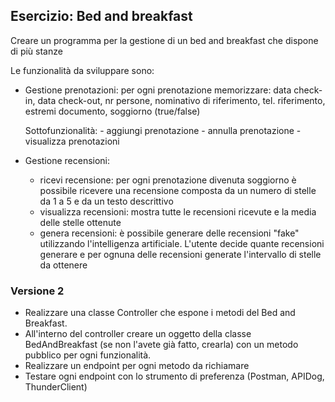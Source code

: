 ## Esercizio: Bed and breakfast

Creare un programma per la gestione di un bed and breakfast che dispone di più stanze

Le funzionalità da sviluppare sono:
- Gestione prenotazioni: per ogni prenotazione memorizzare: data check-in, data check-out, nr persone, nominativo di riferimento, tel. riferimento, estremi documento, soggiorno (true/false)
 
    Sottofunzionalità:
        - aggiungi prenotazione
        - annulla prenotazione
        - visualizza prenotazioni

- Gestione recensioni: 
    - ricevi recensione: per ogni prenotazione divenuta soggiorno è possibile ricevere una recensione composta da un numero di stelle da 1 a 5 e da un testo descrittivo
    - visualizza recensioni: mostra tutte le recensioni ricevute e la media delle stelle ottenute
    - genera recensioni: è possibile generare delle recensioni "fake" utilizzando l'intelligenza artificiale. L'utente decide quante recensioni generare e per ognuna delle recensioni generate l'intervallo di stelle da ottenere


### Versione 2
- Realizzare una classe Controller che espone i metodi del Bed and Breakfast.
- All'interno del controller creare un oggetto della classe BedAndBreakfast (se non l'avete già fatto, crearla) con un metodo pubblico per ogni funzionalità.
- Realizzare un endpoint per ogni metodo da richiamare
- Testare ogni endpoint con lo strumento di preferenza (Postman, APIDog, ThunderClient)
